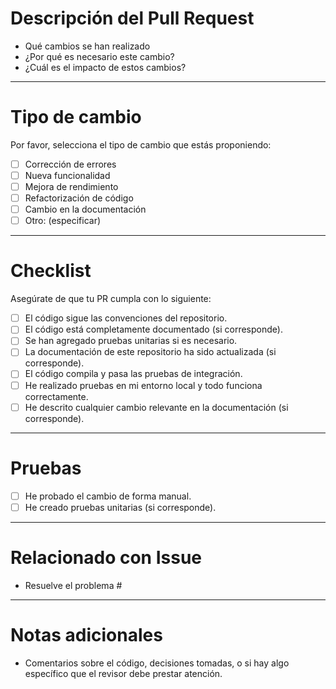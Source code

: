 # **Descripción del Pull Request**

<!-- Proporciona una breve descripción de lo que hace este PR y el problema que resuelve o la mejora que introduce. -->

- Qué cambios se han realizado
- ¿Por qué es necesario este cambio?
- ¿Cuál es el impacto de estos cambios?

---

# **Tipo de cambio**

Por favor, selecciona el tipo de cambio que estás proponiendo:

- [ ] Corrección de errores
- [ ] Nueva funcionalidad
- [ ] Mejora de rendimiento
- [ ] Refactorización de código
- [ ] Cambio en la documentación
- [ ] Otro: (especificar)

---

# **Checklist**

Asegúrate de que tu PR cumpla con lo siguiente:

- [ ] El código sigue las convenciones del repositorio.
- [ ] El código está completamente documentado (si corresponde).
- [ ] Se han agregado pruebas unitarias si es necesario.
- [ ] La documentación de este repositorio ha sido actualizada (si corresponde).
- [ ] El código compila y pasa las pruebas de integración.
- [ ] He realizado pruebas en mi entorno local y todo funciona correctamente.
- [ ] He descrito cualquier cambio relevante en la documentación (si corresponde).

---

# **Pruebas**

<!-- Describir las pruebas realizadas para verificar que el cambio es correcto y no introduce errores. Esto podría incluir pruebas unitarias, pruebas manuales, etc. -->

- [ ] He probado el cambio de forma manual.
- [ ] He creado pruebas unitarias (si corresponde).

---

# **Relacionado con Issue**

<!-- Si este PR resuelve un problema en el repositorio, menciona el issue relacionado con el siguiente formato: -->

- Resuelve el problema #<ID del issue>

---

# **Notas adicionales**

<!-- Proporciona cualquier información adicional que sea relevante para los revisores, como decisiones de diseño, pruebas realizadas o puntos a discutir. -->

- Comentarios sobre el código, decisiones tomadas, o si hay algo específico que el revisor debe prestar atención.

